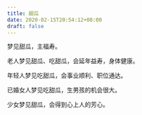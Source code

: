 ```yaml
---
title: 甜瓜
date: 2020-02-15T20:54:12+08:00
draft: false
---
```


梦见甜瓜，主福寿。



老人梦见甜瓜、吃甜瓜，会延年益寿，身体健康。



年轻人梦见吃甜瓜，会事业顺利、职位通达。



已婚女人梦见吃甜瓜，生男孩的机会很大。



少女梦见甜瓜，会得到心上人的芳心。

